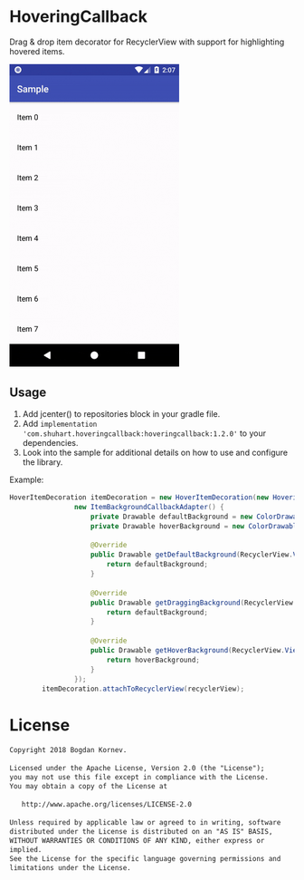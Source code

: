 # HoveringCallback
Drag & drop item decorator for RecyclerView with support for highlighting hovered items.

<img src="/images/demo.gif" alt="Sample" width="300px" />

Usage
-----

1. Add jcenter() to repositories block in your gradle file.
2. Add `implementation 'com.shuhart.hoveringcallback:hoveringcallback:1.2.0'` to your dependencies.
3. Look into the sample for additional details on how to use and configure the library.

Example:

```java
HoverItemDecoration itemDecoration = new HoverItemDecoration(new HoveringCallback(),
                new ItemBackgroundCallbackAdapter() {
                    private Drawable defaultBackground = new ColorDrawable(Color.WHITE);
                    private Drawable hoverBackground = new ColorDrawable(Color.parseColor("#e9effb"));

                    @Override
                    public Drawable getDefaultBackground(RecyclerView.ViewHolder viewHolder) {
                        return defaultBackground;
                    }

                    @Override
                    public Drawable getDraggingBackground(RecyclerView.ViewHolder viewHolder) {
                        return defaultBackground;
                    }

                    @Override
                    public Drawable getHoverBackground(RecyclerView.ViewHolder viewHolder) {
                        return hoverBackground;
                    }
                });
        itemDecoration.attachToRecyclerView(recyclerView);
```
License
=======

    Copyright 2018 Bogdan Kornev.

    Licensed under the Apache License, Version 2.0 (the "License");
    you may not use this file except in compliance with the License.
    You may obtain a copy of the License at

       http://www.apache.org/licenses/LICENSE-2.0

    Unless required by applicable law or agreed to in writing, software
    distributed under the License is distributed on an "AS IS" BASIS,
    WITHOUT WARRANTIES OR CONDITIONS OF ANY KIND, either express or implied.
    See the License for the specific language governing permissions and
    limitations under the License.
